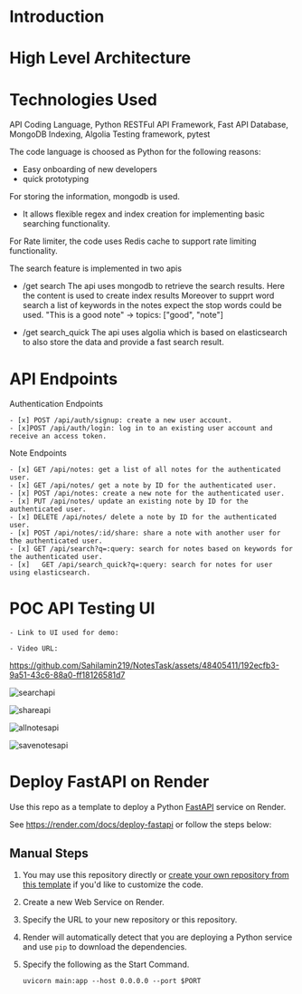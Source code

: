 # Introduction

# High Level Architecture

# Technologies Used

API Coding Language, Python
RESTFul API Framework, Fast API
Database, MongoDB
Indexing, Algolia
Testing framework, pytest

The code language is choosed as Python for the following reasons:
- Easy onboarding of new developers
- quick prototyping

For storing the information, mongodb is used.
- It allows flexible regex and index creation for implementing basic searching functionality.

For Rate limiter, the code uses Redis cache to support rate limiting functionality.

The search feature is implemented in two apis
- /get search
The api uses mongodb to retrieve the search results. Here the content is used to create index results
Moreover to supprt word search a list of keywords in the notes expect the stop words could be used.
"This is a good note" -> topics: ["good", "note"]

- /get search_quick
The api uses algolia which is based on elasticsearch to also store the data and provide a fast search result.


# API Endpoints

Authentication Endpoints

    - [x] POST /api/auth/signup: create a new user account.
    - [x]POST /api/auth/login: log in to an existing user account and receive an access token.

Note Endpoints

    - [x] GET /api/notes: get a list of all notes for the authenticated user.
    - [x] GET /api/notes/ get a note by ID for the authenticated user.
    - [x] POST /api/notes: create a new note for the authenticated user.
    - [x] PUT /api/notes/ update an existing note by ID for the authenticated user.
    - [x] DELETE /api/notes/ delete a note by ID for the authenticated user.
    - [x] POST /api/notes/:id/share: share a note with another user for the authenticated user.
    - [x] GET /api/search?q=:query: search for notes based on keywords for the authenticated user.
    - [x]   GET /api/search_quick?q=:query: search for notes for user using elasticsearch.

# POC API Testing UI
    - Link to UI used for demo: 
    
    - Video URL: 

https://github.com/Sahilamin219/NotesTask/assets/48405411/192ecfb3-9a51-43c6-88a0-ff18126581d7



![searchapi](https://github.com/Sahilamin219/NotesTask/assets/48405411/78cfa0e5-5181-481d-bc50-a1d735df68f0)

![shareapi](https://github.com/Sahilamin219/NotesTask/assets/48405411/c86d82ef-d1ac-4f90-876c-201eb634698b)

![allnotesapi](https://github.com/Sahilamin219/NotesTask/assets/48405411/50db3a5b-f499-41e1-b2a2-1bb2e9164d28)

![savenotesapi](https://github.com/Sahilamin219/NotesTask/assets/48405411/ae9f668c-7ff7-42e8-b6b0-8a514c2ec35e)




# Deploy FastAPI on Render

Use this repo as a template to deploy a Python [FastAPI](https://fastapi.tiangolo.com) service on Render.

See https://render.com/docs/deploy-fastapi or follow the steps below:

## Manual Steps

1. You may use this repository directly or [create your own repository from this template](https://github.com/render-examples/fastapi/generate) if you'd like to customize the code.
2. Create a new Web Service on Render.
3. Specify the URL to your new repository or this repository.
4. Render will automatically detect that you are deploying a Python service and use `pip` to download the dependencies.
5. Specify the following as the Start Command.

    ```shell
    uvicorn main:app --host 0.0.0.0 --port $PORT
    ```
